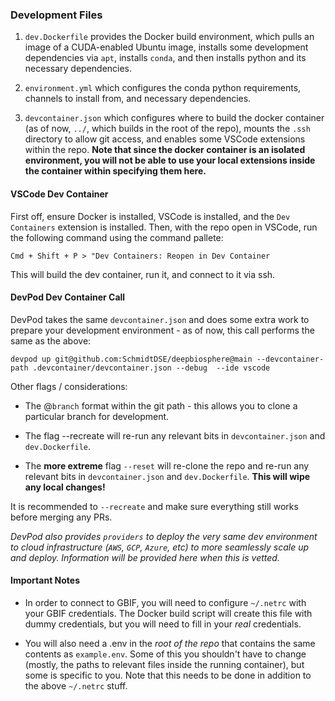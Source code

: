 ### Development Files

1. `dev.Dockerfile` provides the Docker build environment, which pulls an image of a CUDA-enabled Ubuntu image, installs some development dependencies via `apt`, installs `conda`, and then installs python and its necessary dependencies.

2. `environment.yml` which configures the conda python requirements, channels to install from, and necessary dependencies.

3. `devcontainer.json` which configures where to build the docker container (as of now, `../`, which builds in the root of the repo), mounts the `.ssh` directory to allow git access, and enables some VSCode extensions within the repo. **Note that since the docker container is an isolated environment, you will not be able to use your local extensions inside the container within specifying them here.**

#### VSCode Dev Container

First off, ensure Docker is installed, VSCode is installed, and the `Dev Containers` extension is installed. Then, with the repo open in VSCode, run the following command using the command pallete:

`Cmd + Shift + P > "Dev Containers: Reopen in Dev Container`

This will build the dev container, run it, and connect to it via ssh.

#### DevPod Dev Container Call

DevPod takes the same `devcontainer.json` and does some extra work to prepare your development environment - as of now, this call performs the same as the above:

```
devpod up git@github.com:SchmidtDSE/deepbiosphere@main --devcontainer-path .devcontainer/devcontainer.json --debug  --ide vscode
```

Other flags / considerations:

- The @`branch` format within the git path - this allows you to clone a particular branch for development.

- The flag --recreate will re-run any relevant bits in `devcontainer.json` and `dev.Dockerfile`.

- The **more extreme** flag `--reset` will re-clone the repo and re-run any relevant bits in `devcontainer.json` and `dev.Dockerfile`. **This will wipe any local changes!**

It is recommended to `--recreate` and make sure everything still works before merging any PRs.

_DevPod also provides `providers` to deploy the very same dev environment to cloud infrastructure (`AWS`, `GCP`, `Azure`, etc) to more seamlessly scale up and deploy. Information will be provided here when this is vetted._

#### Important Notes

- In order to connect to GBIF, you will need to configure `~/.netrc` with your GBIF credentials. The Docker build script will create this file with dummy credentials, but you will need to fill in your _real_ credentials.

- You will also need a .env in the _root of the repo_ that contains the same contents as `example.env`. Some of this you shouldn't have to change (mostly, the paths to relevant files inside the running container), but some is specific to you. Note that this needs to be done in addition to the above `~/.netrc` stuff.
